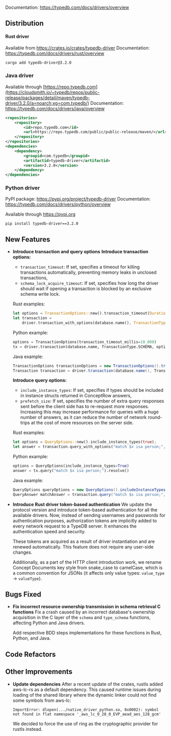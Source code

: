 Documentation: https://typedb.com/docs/drivers/overview

## Distribution

#### Rust driver

Available from https://crates.io/crates/typedb-driver
Documentation: https://typedb.com/docs/drivers/rust/overview


```sh
cargo add typedb-driver@3.2.0
```


### Java driver

Available through [https://repo.typedb.com](https://cloudsmith.io/~typedb/repos/public-release/packages/detail/maven/typedb-driver/3.2.0/a=noarch;xg=com.typedb/)
Documentation: https://typedb.com/docs/drivers/java/overview

```xml
<repositories>
    <repository>
        <id>repo.typedb.com</id>
        <url>https://repo.typedb.com/public/public-release/maven/</url>
    </repository>
</repositories>
<dependencies>
    <dependency>
        <groupid>com.typedb</groupid>
        <artifactid>typedb-driver</artifactid>
        <version>3.2.0</version>
    </dependency>
</dependencies>
```

### Python driver

PyPI package: https://pypi.org/project/typedb-driver
Documentation: https://typedb.com/docs/drivers/python/overview

Available through https://pypi.org

```
pip install typedb-driver==3.2.0
```

## New Features
- **Introduce transaction and query options**
  **Introduce transaction options:**
  * `transaction_timeout`: If set, specifies a timeout for killing transactions automatically, preventing memory leaks in unclosed transactions,
  * `schema_lock_acquire_timeout`: If set, specifies how long the driver should wait if opening a transaction is blocked by an exclusive schema write lock.
  
  Rust examples:
  ```rust
  let options = TransactionOptions::new().transaction_timeout(Duration::from_secs(10));
  let transaction =
      driver.transaction_with_options(database.name(), TransactionType::Schema, options).await.unwrap();
  ```
  
  Python example:
  ```py
  options = TransactionOptions(transaction_timeout_millis=10_000)
  tx = driver.transaction(database.name, TransactionType.SCHEMA, options)
  ```
  
  Java example:
  ```java
  TransactionOptions transactionOptions = new TransactionOptions().transactionTimeoutMillis(10_000);
  Transaction transaction = driver.transaction(database.name(), Transaction.Type.SCHEMA, transactionOptions);
  ```
  
  **Introduce query options:**
  * `include_instance_types`: If set, specifies if types should be included in instance structs returned in ConceptRow answers,
  * `prefetch_size`: If set, specifies the number of extra query responses sent before the client side has to re-request more responses. Increasing this may increase performance for queries with a huge number of answers, as it can reduce the number of network round-trips at the cost of more resources on the server side.
  
  Rust examples:
  ```rust
  let options = QueryOptions::new().include_instance_types(true);
  let answer = transaction.query_with_options("match $x isa person;", options).await.unwrap();
  ```
  
  Python example:
  ```py
  options = QueryOptions(include_instance_types=True)
  answer = tx.query("match $x isa person;").resolve()
  ```
  
  Java example:
  ```java
  QueryOptions queryOptions = new QueryOptions().includeInstanceTypes(true);                
  QueryAnswer matchAnswer = transaction.query("match $x isa person;", queryOptions).resolve();                
  ```
  
  
- **Introduce Rust driver token-based authentication**
  We update the protocol version and introduce token-based authentication for all the available drivers. Now, instead of sending usernames and passwords for authentication purposes, authorization tokens are implicitly added to every network request to a TypeDB server. It enhances the authentication speed and security. 
  
  These tokens are acquired as a result of driver instantiation and are renewed automatically. This feature does not require any user-side changes.
  
  Additionally, as a part of the HTTP client introduction work, we rename Concept Documents key style from snake_case to camelCase, which is a common convention for JSONs (it affects only value types: `value_type` -> `valueType`).
  
  

## Bugs Fixed
- **Fix incorrect resource ownership transmission in schema retrieval C functions**
  Fix a crash caused by an incorrect database's ownership acquisition in the C layer of the `schema` and `type_schema` functions, affecting Python and Java drivers.
  
  Add respective BDD steps implementations for these functions in Rust, Python, and Java.
  
  

## Code Refactors


## Other Improvements
  
- **Update dependencies**
  After a recent update of the crates, rustls added aws-lc-rs as a default dependency. This caused runtime issues during loading of the shared library where the dynamic linker could not find some symbols from aws-lc: 
  
  ```
  ImportError: dlopen(.../native_driver_python.so, 0x0002): symbol not found in flat namespace '_aws_lc_0_28_0_EVP_aead_aes_128_gcm'
  ```
  
  We decided to force the use of ring as the cryptographic provider for rustls instead.
  
  
    